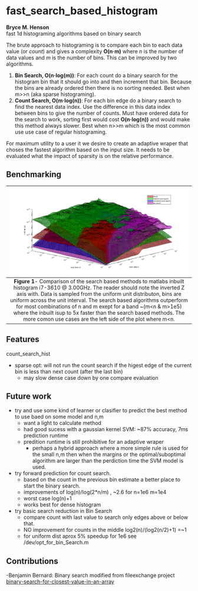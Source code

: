 # fast_search_based_histogram
**Bryce M. Henson**  
fast 1d histograming algorithms based on binary search

The brute approach to histograming is to compare each bin to each data value (or *count*) and gives a complexity **O(n·m)** where *n* is the number of data values and *m* is the number of bins. This can be improved by two algorithms.
1. **Bin Search, O(n·log(m))**: For each count do a binary search for the histogram bin that it should go into and then increment that bin. Because the bins are already ordered then there is no sorting needed. Best when m>>n (aka sparse histograming).
2. **Count Search, O(m·log(n))**:  For each bin edge do a binary search to find the nearest data index. Use the difference in this data index between bins to give the number of counts.  Must have ordered data for the search to work, sorting first would cost **O(n·log(n))** and would make this method always slower. Best when n>>m which is the most common use use case of regular histograming.

For maximum utility to a user it we desire to create an adaptive wraper that choses the fastest algorithm based on the input size. It needs to be evaluated what the impact of sparsity is on the relative performance.




## Benchmarking
| ![A comparison runtime for different hist algorithms](/figs/scaling_comparison.png "Fig1") | 
|:--:| 
 **Figure 1**- Comparison of the search based methods to matlabs inbuilt histogram i7-3610 @ 3.00GHz. The reader should note the inverted Z axis with. Data is sampled from the uniform unit distributon, bins are uniform across the unit interval. The search based algorithms outperform for most combinations of n and m exept for a band ~(m<n & m>1e5) where the inbuilt isup to 5x faster than the search based methods. The more comon use cases are the left side of the plot where m<n. |

## Features
count_search_hist  
- sparse opt: will not run the count search if the higest edge of the current bin is less than next count (after the last bin)
  - may slow dense case down by one compare evaluation

## Future work
- try and use some kind of learner or clasifier to predict the best method to use baed on some model and n,m
  - want a light to calculate method
  - had good sucess with a gaussian kernel SVM: ~87% accuracy, 7ms prediction runtime
  - predition runtime is still prohibitive for an adaptive wraper
    - perhaps a hybrid approach where a more simple rule is used for the small n,m then when the margins or the optimal/suboptimal algorithm are larger than the perdiction time the SVM model is used. 
- try forward prediction for count search.
  - based on the count in the previous bin estimate a better place to start the binary search.
  - improvements of log(n)/log(2*n/m) , ~2.6 for n=1e6 m=1e4
  - worst case log(n)+1
  - works best for dense histogram
- try basic search reduction in Bin Search
   - compare count with last value to search only edges above or below that.
   - NO improvement for counts in the middle log2(n)/(log2(n/2)+1) =~1 
   - for uniform dist aprox 5% speedup for 1e6 see /dev/opt_for_bin_Search.m


## Contributions
-Benjamin Bernard: Binary search modified from fileexchange project [binary-search-for-closest-value-in-an-array](https://au.mathworks.com/matlabcentral/fileexchange/37915-binary-search-for-closest-value-in-an-array)




